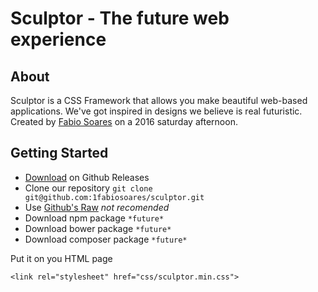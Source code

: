 # Sculptor - The future web experience## AboutSculptor is a CSS Framework that allows you make beautiful web-based applications.We've got inspired in designs we believe is real futuristic.Created by [Fabio Soares](http://facebook.com/1fabiosoares) on a 2016 saturday afternoon.## Getting Started- [Download](https://github.com/1fabiosoares/sculptor/releases) on Github Releases- Clone our repository `git clone git@github.com:1fabiosoares/sculptor.git`- Use [Github's Raw](https://raw.githubusercontent.com/1fabiosoares/sculptor/master/css/sculptor.css) *not recomended*- Download npm package `*future*`- Download bower package `*future*`- Download composer package `*future*`Put it on you HTML page    <link rel="stylesheet" href="css/sculptor.min.css">    